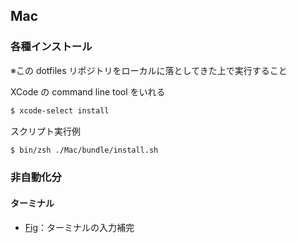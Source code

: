 ## Mac

### 各種インストール
※この dotfiles リポジトリをローカルに落としてきた上で実行すること

XCode の command line tool をいれる
```bash
$ xcode-select install
```

スクリプト実行例
```bash
$ bin/zsh ./Mac/bundle/install.sh
```

### 非自動化分
#### ターミナル
- [Fig](https://fig.io/)：ターミナルの入力補完
